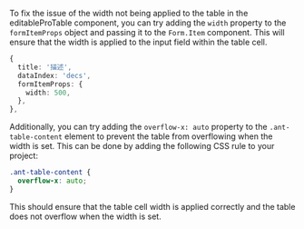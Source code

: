 To fix the issue of the width not being applied to the table in the editableProTable component, you can try adding the `width` property to the `formItemProps` object and passing it to the `Form.Item` component. This will ensure that the width is applied to the input field within the table cell.

```typescript
{
  title: '描述',
  dataIndex: 'decs',
  formItemProps: {
    width: 500,
  },
},
```

Additionally, you can try adding the `overflow-x: auto` property to the `.ant-table-content` element to prevent the table from overflowing when the width is set. This can be done by adding the following CSS rule to your project:

```css
.ant-table-content {
  overflow-x: auto;
}
```

This should ensure that the table cell width is applied correctly and the table does not overflow when the width is set.
